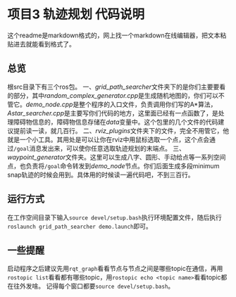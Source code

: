 # 项目3 轨迹规划 代码说明

这个readme是markdown格式的，网上找一个markdown在线编辑器，把文本粘贴进去就能看到格式了。

## 总览

根src目录下有三个ros包。
一、*grid_path_searcher*文件夹下的是你们主要要看的部分，其中*random_complex_generator.cpp*是生成随机地图的，你们可以不管它。*demo_node.cpp*是整个程序的入口文件，负责调用你们写的A\*算法，*Astar_searcher.cpp*是主要写你们代码的地方，这里面已经有一点函数了，是处理障碍物信息的，障碍物信息存储在*data*变量中。这个包里的几个文件的代码建议提前读一读，就几百行。
二、*rviz_plugins*文件夹下的文件，完全不用管它，他就是一个小工具。其用处是可以让你在rviz中用鼠标选取一个点，这个点会通过`/goal`消息发出来，可以使你任意选取轨迹规划的末端点。
三、*waypoint_generator*文件夹。这里可以生成八字、圆形、手动给点等一系列空间点，也负责将`/goal`命令转发到*demo_node*节点。你们后面生成多段minimum snap轨迹的时候会用到。具体用的时候读一遍代码吧，不到三百行。

## 运行方式

在工作空间目录下输入`source devel/setup.bash`执行环境配置文件，随后执行 `roslaunch grid_path_searcher demo.launch`即可。

## 一些提醒
启动程序之后建议先用`rqt_graph`看看节点与节点之间是哪些topic在通信，再用`rostopic list`看看都有哪些topic，用`rostopic echo <topic name>`看看topic都在往外发啥。
记得每个窗口都要`source devel/setup.bash`。

```